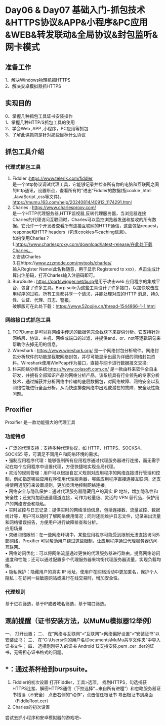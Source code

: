 Day06 & Day07 基础入门-抓包技术&HTTPS协议&APP&小程序&PC应用&WEB&转发联动&全局协议&封包监听&网卡模式
=

准备工作
-
1、解决Windows物理机抓HTTPS  
2、解决安卓模拟器抓HTTPS  

实现目的
-
0、掌握几种抓包工具证书安装操作  
1、掌握几种HTTP/S抓包工具的使用  
2、学会Web ,APP ,小程序，PC应用等抓包  
3、了解此课抓包是针对那些目标什么协议  

抓包工具介绍
-
### 代理式抓包工具
1.	Fiddler :<https://www.telerik.com/fiddler>  
    是一个http协议调试代理工具，它能够记录并检查所有你的电脑和互联网之间的http通讯，设置断点，查看所有的"进出“Fiddler的数据(指cookie ,html ,JavaScript ,css等文件)。  
    https://mumu.163.com/help/20240814/40912_1174291.html
2.	Charles : <https://www.charlesproxy.com/>  
    是一个HTTP代理服务器,HTTP监视器,反转代理服务器，当浏览器连接Charles的代理访问互联网时，Charles可以监控浏览器发送和接收的所有数据。它允许一个开发者查看所有连接互联网的HTTP通信，这些包括request，response和HTTP headers（包含cookies与caching信息)。  
    如何使用Charles？  
     1.https://www.charlesproxy.com/download/latest-release/在此处下载Charles。  
     2.安装Charles  
     3.在https://www.zzzmode.com/mytools/charles/   
     输入Register Name(此名称随意，用于显示 Registered to xxx)，点击生成计算出注册码，打开Charles输入注册码即可。
3.	BurpSuite : <https://portswigger.net/burp>是用于攻击web 应用程序的集成平台，包含了许多工具。Burp suite为这些工具设计了许多接口，以加快攻击应用程序的过程。所有工具都共享一个请求，并能处理对应的HTTP 消息、持久性、认证、代理、日志、警报。  
     破解版可在此处下载：<https://www.52pojie.cn/thread-1544866-1-1.html>
### 网络接口式抓包工具
1.	TCPDump:是可以将网络中传送的数据包完全截获下来提供分析。它支持针对网络层、协议、主机、网络或端口的过滤，并提供and、or、not等逻辑语句来帮助你去掉无用的信息。
2.	Wireshark : https://www.wireshark.org/
是一个网络封包分析软件。网络封包分析软件的功能是截取网络封包，并尽可能显示出最为详细的网络封包资料。Wireshark使用WinPcap作为接口，直接与网卡进行数据报文交换:
3.	科来网络分析系统:https://www.colasoft.com.cn/
是一款由科来软件全自主研发，并拥有全部知识产品的网络分析产品。该系统具有行业领先的专家分析技术，通过捕获并分析网络中传输的底层数据包，对网络故障、网络安全以及网络性能进行全面分析，从而快速排查网络中出现或潜在的故障、安全及性能问题。


Proxifier
-
Proxifier 是一款功能强大的代理工具  
### 功能特点

•	广泛的代理支持：支持多种代理协议，如 HTTP、HTTPS、SOCKS4、SOCKS5 等，可满足不同用户和网络环境的需求。  
•	强制应用程序代理：能够强制所有应用程序通过代理服务器进行连接，而无需手动在每个应用程序中设置代理，方便快捷地实现全局代理。  
•	灵活的规则管理：用户可以根据自定义规则对应用程序的网络连接进行管理和控制，例如指定哪些应用程序使用代理服务器，哪些应用程序直接连接互联网，还支持使用通配符来设置规则，更加灵活地控制网络连接。  
•	网络安全与隐私保护：通过代理服务器隐藏用户的真实 IP 地址，增加隐私性和安全性；还支持加密通道隧道连接，可作为轻量级、灵活的 VPN 替代品，保护用户的网络安全和隐私。  
•	实时监控与日志记录：提供实时的网络活动信息，包括连接数、流量监控、数据统计等，用户可以随时了解网络使用情况；同时还能维护日志文件，记录进出流量和网络错误报告，方便用户进行故障排查和分析。  
应用场景  
•	突破网络限制：在一些网络环境中，某些应用程序可能受到限制无法直接访问外部网络，Proxifier 可以帮助用户绕过这些限制，让应用程序通过代理服务器访问互联网。  
•	网络访问优化：可以将网络流量通过更快的代理服务器进行路由，提高网络访问速度和性能；还可以通过配置多个代理服务器来均衡代理服务器流量，实现负载均衡。  
•	隐私保护：隐藏用户的真实 IP 地址，使用户在网络活动中更加匿名，保护个人隐私；在访问一些敏感网站或进行在线交易时，增加安全性。  

### 代理规则
基于进程筛选，基于IP或者域名筛选，基于端口筛选。

观前提醒（证书安装方法，以MuMu模拟器12举例）
-
一、	打开设置；
二、	在“网络与互联网”>“互联网”>网络偏好设置”>“安装证书”以安装证书；
三、	在“C:\Users\你的用户名\Documents\MuMu共享文件夹”中导入证书文件；
四、	选择刚刚导入的证书
Android 12支持安装.pem .cer .der的证书，无需担心证书格式的问题。

*：通过茶杯给到burpsuite。
-
1.	Fiddler的初次设置
打开Fiddler，工具>选项。
找到HTTPS，勾选捕获HTTPS连接、解密HTTPS通信（下拉选择“…来自所有进程”）和忽略服务器证书错误（不安全）
点击右侧的“动作”，点击信任根证书
导出根证书到桌面（FiddleRoot.cer）
2.	Charles的初次设置

尝试去抓小程序和安卓模拟器的游戏吧~
